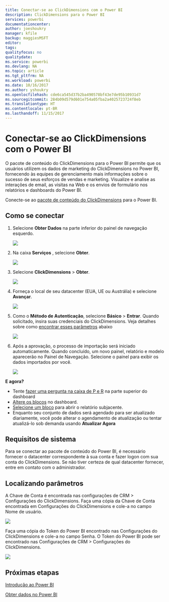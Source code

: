 ```yaml
---
title: Conectar-se ao ClickDimensions com o Power BI
description: ClickDimensions para o Power BI
services: powerbi
documentationcenter: 
author: joeshoukry
manager: kfile
backup: maggiesMSFT
editor: 
tags: 
qualityfocus: no
qualitydate: 
ms.service: powerbi
ms.devlang: NA
ms.topic: article
ms.tgt_pltfrm: NA
ms.workload: powerbi
ms.date: 10/16/2017
ms.author: yshoukry
ms.openlocfilehash: cde6ca545d37b2ba490578bf43e7de95b10931d7
ms.sourcegitcommit: 284b09d579d601e754a05fba2a4025723724f8eb
ms.translationtype: HT
ms.contentlocale: pt-BR
ms.lasthandoff: 11/15/2017
---
```

# <a name="connect-to-clickdimensions-with-power-bi"></a>Conectar-se ao ClickDimensions com o Power BI
O pacote de conteúdo do ClickDimensions para o Power BI permite que os usuários utilizem os dados de marketing do ClickDimensions no Power BI, fornecendo às equipes de gerenciamento mais informações sobre o sucesso de seus esforços de vendas e marketing. Visualize e analise as interações de email, as visitas na Web e os envios de formulário nos relatórios e dashboards do Power BI.

Conecte-se ao [pacote de conteúdo do ClickDimensions](https://app.powerbi.com/getdata/services/click-dimensions) para o Power BI.

## <a name="how-to-connect"></a>Como se conectar
1. Selecione **Obter Dados** na parte inferior do painel de navegação esquerdo.
   
   ![](media/service-connect-to-clickdimensions/getdata.png)
2. Na caixa **Serviços** , selecione **Obter**.
   
   ![](media/service-connect-to-clickdimensions/services.png)
3. Selecione **ClickDimensions** \>  **Obter**.
   
   ![](media/service-connect-to-clickdimensions/clickdimensions.png)
4. Forneça o local de seu datacenter (EUA, UE ou Austrália) e selecione **Avançar**.
   
   ![](media/service-connect-to-clickdimensions/params.png)
5. Como o **Método de Autenticação**, selecione **Básico** \> **Entrar**. Quando solicitado, insira suas credenciais do ClickDimensions. Veja detalhes sobre como [encontrar esses parâmetros](#FindingParams) abaixo
   
    ![](media/service-connect-to-clickdimensions/creds.png)
6. Após a aprovação, o processo de importação será iniciado automaticamente. Quando concluído, um novo painel, relatório e modelo aparecerão no Painel de Navegação. Selecione o painel para exibir os dados importados por você.
   
     ![](media/service-connect-to-clickdimensions/dashboard.png)

**E agora?**

* Tente [fazer uma pergunta na caixa de P e R](service-q-and-a.md) na parte superior do dashboard
* [Altere os blocos](service-dashboard-edit-tile.md) no dashboard.
* [Selecione um bloco](service-dashboard-tiles.md) para abrir o relatório subjacente.
* Enquanto seu conjunto de dados será agendado para ser atualizado diariamente, você pode alterar o agendamento de atualização ou tentar atualizá-lo sob demanda usando **Atualizar Agora**

## <a name="system-requirements"></a>Requisitos de sistema
Para se conectar ao pacote de conteúdo do Power BI, é necessário fornecer o datacenter correspondente à sua conta e fazer logon com sua conta do ClickDimensions. Se não tiver certeza de qual datacenter fornecer, entre em contato com o administrador.

<a name="FindingParams"></a>

## <a name="finding-parameters"></a>Localizando parâmetros
A Chave de Conta é encontrada nas configurações de CRM \> Configurações do ClickDimensions. Faça uma cópia da Chave de Conta encontrada em Configurações do ClickDimensions e cole-a no campo Nome de usuário.  

![](media/service-connect-to-clickdimensions/crm.png)  

Faça uma cópia do Token do Power BI encontrado nas Configurações do ClickDimensions e cole-a no campo Senha. O Token do Power BI pode ser encontrado nas Configurações de CRM \> Configurações do ClickDimensions.  

![](media/service-connect-to-clickdimensions/crm2.png)  

## <a name="next-steps"></a>Próximas etapas
[Introdução ao Power BI](service-get-started.md)

[Obter dados no Power BI](service-get-data.md)

